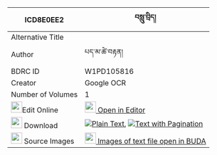 |ICD8E0EE2|བསླུ་བྲིད། 
| --- | --- 
|Alternative Title |
|Author| པད་མ་ཚེ་བརྟན།
|BDRC ID | W1PD105816
|Creator | Google OCR
|Number of Volumes| 1
|<img width="25" src="https://img.icons8.com/color/25/000000/edit-property.png">Edit Online| [<img width="25" src="https://avatars.githubusercontent.com/u/45091458?s=200&v=4"> Open in Editor](http://editor.openpecha.org/ICD8E0EE2)
|<img width="25" src="https://img.icons8.com/fluent/48/000000/download-2.png"/>  Download | [![](https://img.icons8.com/color/20/000000/txt.png)Plain Text](https://github.com/Openpecha/ICD8E0EE2/releases/download/v1/ludri_plain_ICD8E0EE2.zip), [![](https://img.icons8.com/color/20/000000/txt.png)Text with Pagination](https://github.com/Openpecha/ICD8E0EE2/releases/download/v1/ludri_pages_ICD8E0EE2.zip)
|<img width="25" src="https://img.icons8.com/plasticine/100/000000/pictures-folder.png"/>  Source Images | [<img width="25" src="https://library.bdrc.io/icons/BUDA-small.svg"> Images of text file open in BUDA](https://library.bdrc.io/show/bdr:W1PD105816)